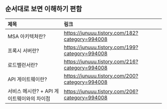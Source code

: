 ## 순서대로 보면 이해하기 편함


|제목|링크|
|:---|:---|
|MSA 아키텍쳐란?|https://junuuu.tistory.com/182?category=994008|
|프록시 서버란?|https://junuuu.tistory.com/199?category=994008|
|로드밸런서란?|https://junuuu.tistory.com/216?category=994008|
|API 게이트웨이란? |https://junuuu.tistory.com/200?category=994008|
|서비스 메시란? + API 게이트웨이와의 차이점 |https://junuuu.tistory.com/206?category=994008|
